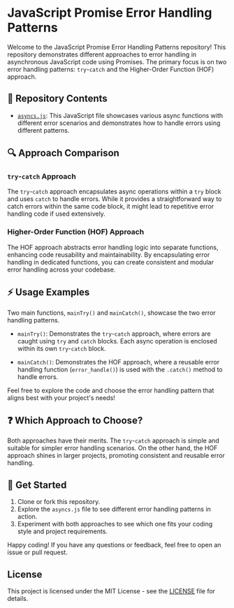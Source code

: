 # JavaScript Promise Error Handling Patterns

Welcome to the JavaScript Promise Error Handling Patterns repository! This repository demonstrates different approaches to error handling in asynchronous JavaScript code using Promises. The primary focus is on two error handling patterns: `try`-`catch` and the Higher-Order Function (HOF) approach.

## 📁 Repository Contents

- [`asyncs.js`](https://github.com/alk-neq-me/js-promise-error-handling/blob/main/asyncs.js): This JavaScript file showcases various async functions with different error scenarios and demonstrates how to handle errors using different patterns.

## 🔍 Approach Comparison

### `try`-`catch` Approach

The `try`-`catch` approach encapsulates async operations within a `try` block and uses `catch` to handle errors. While it provides a straightforward way to catch errors within the same code block, it might lead to repetitive error handling code if used extensively.

### Higher-Order Function (HOF) Approach

The HOF approach abstracts error handling logic into separate functions, enhancing code reusability and maintainability. By encapsulating error handling in dedicated functions, you can create consistent and modular error handling across your codebase.

## ⚡️ Usage Examples

Two main functions, `mainTry()` and `mainCatch()`, showcase the two error handling patterns.

- `mainTry()`: Demonstrates the `try`-`catch` approach, where errors are caught using `try` and `catch` blocks. Each async operation is enclosed within its own `try`-`catch` block.

- `mainCatch()`: Demonstrates the HOF approach, where a reusable error handling function (`error_handle()`) is used with the `.catch()` method to handle errors.

Feel free to explore the code and choose the error handling pattern that aligns best with your project's needs!

## ❓ Which Approach to Choose?

Both approaches have their merits. The `try`-`catch` approach is simple and suitable for simpler error handling scenarios. On the other hand, the HOF approach shines in larger projects, promoting consistent and reusable error handling.

## 🚀 Get Started

1. Clone or fork this repository.
2. Explore the `asyncs.js` file to see different error handling patterns in action.
3. Experiment with both approaches to see which one fits your coding style and project requirements.

Happy coding! If you have any questions or feedback, feel free to open an issue or pull request.

## License

This project is licensed under the MIT License - see the [LICENSE](LICENSE) file for details.
